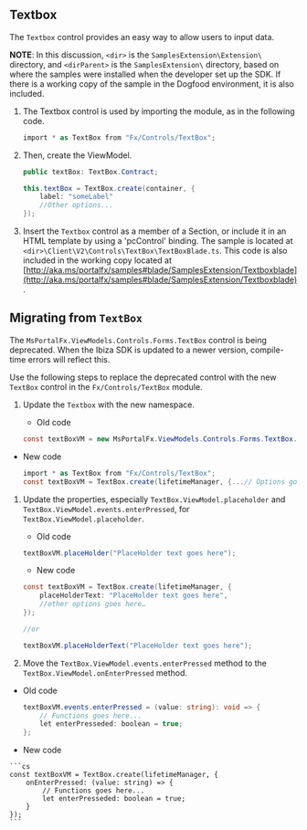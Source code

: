 <a name="textbox"></a>
## Textbox

The `Textbox` control provides an easy way to allow users to input data.

**NOTE**: In this discussion, `<dir>` is the `SamplesExtension\Extension\` directory, and  `<dirParent>`  is the `SamplesExtension\` directory, based on where the samples were installed when the developer set up the SDK. If there is a working copy of the sample in the Dogfood environment, it is also included.

1. The Textbox control is used by importing the module, as in the following code.

    ```c#
    import * as TextBox from "Fx/Controls/TextBox";
    ```

1. Then, create the ViewModel.

    ```c#
    public textBox: TextBox.Contract;

    this.textBox = TextBox.create(container, {
        label: "someLabel"
        //Other options...
    });
    ```

1. Insert the `Textbox` control as a member of a Section, or include it in an HTML template by using a 'pcControl' binding. The sample is located at `<dir>\Client\V2\Controls\TextBox\TextBoxBlade.ts`. This code is also included in the working copy located at [http://aka.ms/portalfx/samples#blade/SamplesExtension/Textboxblade](http://aka.ms/portalfx/samples#blade/SamplesExtension/Textboxblade).

<a name="migrating-from-textbox"></a>
## Migrating from  <code>TextBox</code>

The `MsPortalFx.ViewModels.Controls.Forms.TextBox` control is being deprecated. When the Ibiza SDK is updated to a newer version,  compile-time errors will reflect this.

<!--TODO:  Determine what namespace contains the new one, if the old one is named MsPortalFx.ViewModels.Controls.Forms.TextBox -->

Use the following steps to replace the deprecated control with the new `TextBox` control in the `Fx/Controls/TextBox` module.

1. Update the `Textbox` with the new namespace.

    * Old code
    
    ```cs
    const textBoxVM = new MsPortalFx.ViewModels.Controls.Forms.TextBox.ViewModel(lifetimeManager, {...// Options goes here});
    ```

  * New code
  
    ```cs
    import * as TextBox from "Fx/Controls/TextBox";
    const textBoxVM = TextBox.create(lifetimeManager, {...// Options goes here});
    ```
 

1. Update the properties, especially `TextBox.ViewModel.placeholder` and `TextBox.ViewModel.events.enterPressed`, for `TextBox.ViewModel.placeholder`.

    * Old code

    ```cs
    textBoxVM.placeHolder("PlaceHolder text goes here");
    ```
 
   * New code

    ```cs
    const textBoxVM = TextBox.create(lifetimeManager, {
        placeHolderText: "PlaceHolder text goes here",
        //other options goes here…
    });

    //or

    textBoxVM.placeHolderText("PlaceHolder text goes here");
    ```

1. Move the `TextBox.ViewModel.events.enterPressed` method  to the `TextBox.ViewModel.onEnterPressed` method.

 
  * Old code
    <!--TODO:  Determine whether  enterPresseded is a typographical error. -->
    
    ```cs
    textBoxVM.events.enterPressed = (value: string): void => {
        // Functions goes here...
        let enterPresseded: boolean = true;
    };
    ```

   * New code
    
    ```cs
    const textBoxVM = TextBox.create(lifetimeManager, {
        onEnterPressed: (value: string) => {
            // Functions goes here...
            let enterPresseded: boolean = true;
        }
    });
    ```
